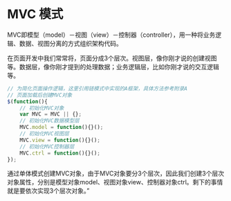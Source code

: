 # MVC 模式

MVC即模型（model）－视图（view）－控制器（controller），用一种将业务逻辑、数据、视图分离的方式组织架构代码。

在页面开发中我们常常将，页面分成3个层次。视图层，像你刚才说的创建视图等。数据层，像你刚才提到的处理数据；业务逻辑层，比如你刚才说的交互逻辑等。

``` js
// 为简化页面操作逻辑，这里引用链模式中实现的A框架，具体方法参考附录A
// 页面加载后创建MVC对象
$(function(){
    // 初始化MVC对象
    var MVC = MVC || {};
    // 初始化MVC数据模型层
    MVC.model = function(){}();
    // 初始化MVC视图层
    MVC.view = function(){}();
    // 初始化MVC控制器层
    MVC.ctrl = function(){}();
});
```

通过单体模式创建MVC对象，由于MVC对象要分3个层次，因此我们创建3个层次对象属性，分别是模型对象model、视图对象view、控制器对象ctrl。剩下的事情就是要依次实现3个层次对象。”